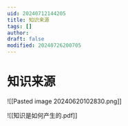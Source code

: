 ```yaml
---
uid: 20240712144205
title: 知识来源
tags: []
author: 
draft: false
modified: 20240726200705
---
```


# 知识来源

![[Pasted image 20240620102830.png]]

![[知识是如何产生的.pdf]]